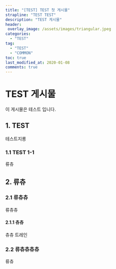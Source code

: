 ```yaml
---
title: "[TEST] TEST 첫 게시물"
strapline: "TEST TEST"
description: "TEST 게시물"
header:
 overlay_image: /assets/images/triangular.jpeg
categories:
  - "TEST"
tag:
  - "TEST"
  - "COMMON"
toc: true
last_modified_at: 2020-01-08
comments: true
---
```


# TEST 게시물

이 게시물은 테스트 입니다.

## 1. TEST

테스트지롱

### 1.1 TEST 1-1

류츄

## 2. 류츄

### 2.1 류츄츄

류츄츄

#### 2.1.1 츄츄
츄츄 트레인

### 2.2 류츄츄츄츄

류츄

